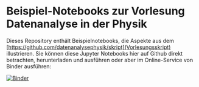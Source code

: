 # Beispiel-Notebooks zur Vorlesung Datenanalyse in der Physik

Dieses Repository enthält Beispielnotebooks, die Aspekte aus dem [https://github.com/datenanalysephysik/skript](Vorlesungsskript) illustrieren. Sie können diese Jupyter Notebooks hier auf Github direkt betrachten, herunterladen und ausführen oder aber im Online-Service von Binder ausführen:

[![Binder](https://mybinder.org/badge_logo.svg)](https://mybinder.org/v2/gh/datenanalysephysik/skriptnotebooks/HEAD)
